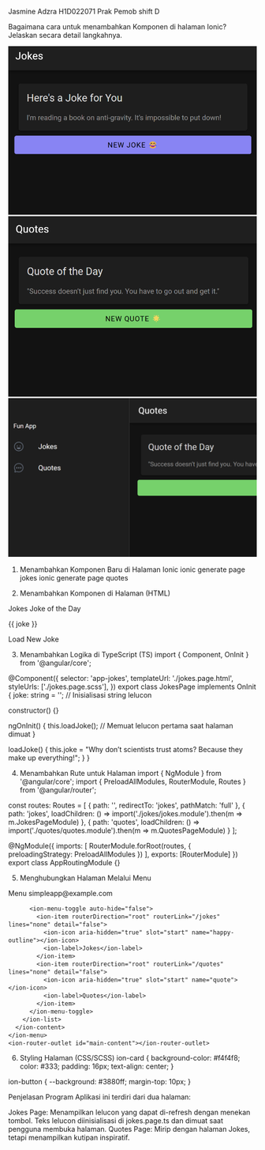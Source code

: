 Jasmine Adzra
H1D022071
Prak Pemob shift D

Bagaimana cara untuk menambahkan Komponen di halaman Ionic? Jelaskan secara detail langkahnya.


![alt text](image.png)
![alt text](image-1.png)
![alt text](image-2.png)
1. Menambahkan Komponen Baru di Halaman Ionic
ionic generate page jokes
ionic generate page quotes


2. Menambahkan Komponen di Halaman (HTML)
   <ion-header>
  <ion-toolbar>
    <ion-title>Jokes</ion-title>
  </ion-toolbar>
</ion-header>

<ion-content>
  <ion-card>
    <ion-card-header>
      <ion-card-title>Joke of the Day</ion-card-title>
    </ion-card-header>
    <ion-card-content>
      <p>{{ joke }}</p>
      <ion-button (click)="loadJoke()">Load New Joke</ion-button>
    </ion-card-content>
  </ion-card>
</ion-content>

3. Menambahkan Logika di TypeScript (TS)
   import { Component, OnInit } from '@angular/core';

@Component({
  selector: 'app-jokes',
  templateUrl: './jokes.page.html',
  styleUrls: ['./jokes.page.scss'],
})
export class JokesPage implements OnInit {
  joke: string = ''; // Inisialisasi string lelucon

  constructor() {}

  ngOnInit() {
    this.loadJoke(); // Memuat lelucon pertama saat halaman dimuat
  }

  loadJoke() {
    this.joke = "Why don’t scientists trust atoms? Because they make up everything!";
  }
}

4. Menambahkan Rute untuk Halaman
   import { NgModule } from '@angular/core';
import { PreloadAllModules, RouterModule, Routes } from '@angular/router';

const routes: Routes = [
  { path: '', redirectTo: 'jokes', pathMatch: 'full' },
  { path: 'jokes', loadChildren: () => import('./jokes/jokes.module').then(m => m.JokesPageModule) },
  { path: 'quotes', loadChildren: () => import('./quotes/quotes.module').then(m => m.QuotesPageModule) }
];

@NgModule({
  imports: [
    RouterModule.forRoot(routes, { preloadingStrategy: PreloadAllModules })
  ],
  exports: [RouterModule]
})
export class AppRoutingModule {}

5. Menghubungkan Halaman Melalui Menu
   <ion-app>
  <ion-split-pane contentId="main-content">
    <ion-menu contentId="main-content" type="overlay">
      <ion-content>
        <ion-list id="inbox-list">
          <ion-list-header>Menu</ion-list-header>
          <ion-note>simpleapp@example.com</ion-note>

          <ion-menu-toggle auto-hide="false">
            <ion-item routerDirection="root" routerLink="/jokes" lines="none" detail="false">
              <ion-icon aria-hidden="true" slot="start" name="happy-outline"></ion-icon>
              <ion-label>Jokes</ion-label>
            </ion-item>
            <ion-item routerDirection="root" routerLink="/quotes" lines="none" detail="false">
              <ion-icon aria-hidden="true" slot="start" name="quote"></ion-icon>
              <ion-label>Quotes</ion-label>
            </ion-item>
          </ion-menu-toggle>
        </ion-list>
      </ion-content>
    </ion-menu>
    <ion-router-outlet id="main-content"></ion-router-outlet>
  </ion-split-pane>
</ion-app>

6. Styling Halaman (CSS/SCSS)
   ion-card {
  background-color: #f4f4f8;
  color: #333;
  padding: 16px;
  text-align: center;
}

ion-button {
  --background: #3880ff;
  margin-top: 10px;
}



Penjelasan Program
Aplikasi ini terdiri dari dua halaman:

Jokes Page: Menampilkan lelucon yang dapat di-refresh dengan menekan tombol. Teks lelucon diinisialisasi di jokes.page.ts dan dimuat saat pengguna membuka halaman.
Quotes Page: Mirip dengan halaman Jokes, tetapi menampilkan kutipan inspiratif.
